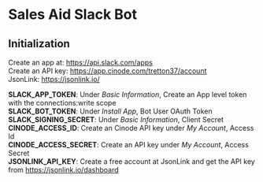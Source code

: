 # Sales Aid Slack Bot

## Initialization
Create an app at: https://api.slack.com/apps \
Create an API key: https://app.cinode.com/tretton37/account \
JsonLink: https://jsonlink.io/

**SLACK_APP_TOKEN**: Under *Basic Information*, Create an App level token with the connections:write scope  \
**SLACK_BOT_TOKEN**: Under *Install App*, Bot User OAuth Token \
**SLACK_SIGNING_SECRET**: Under *Basic Information*, Client Secret \
**CINODE_ACCESS_ID**: Create an Cinode API key under *My  Account*, Access Id \
**CINODE_ACCESS_SECRET**: Create an API key under *My  Account*, Access Secret \
**JSONLINK_API_KEY**: Create a free account at JsonLink and get the API key from https://jsonlink.io/dashboard
